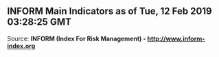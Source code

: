 ## INFORM Main Indicators as of Tue, 12 Feb 2019 03:28:25 GMT

Source: **INFORM (Index For Risk Management) - http://www.inform-index.org**